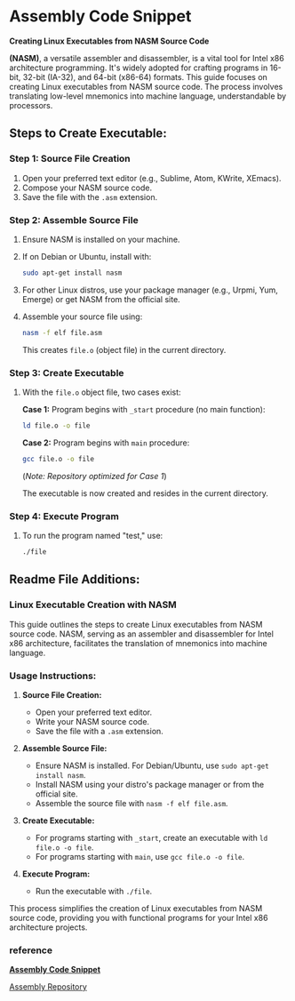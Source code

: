 # Assembly Code Snippet

**Creating Linux Executables from NASM Source Code**

**(NASM)**, a versatile assembler and disassembler, is a vital tool for Intel x86 architecture programming. It's widely adopted for crafting programs in 16-bit, 32-bit (IA-32), and 64-bit (x86-64) formats. This guide focuses on creating Linux executables from NASM source code. The process involves translating low-level mnemonics into machine language, understandable by processors.

## **Steps to Create Executable:**

### **Step 1: Source File Creation**

1. Open your preferred text editor (e.g., Sublime, Atom, KWrite, XEmacs).
2. Compose your NASM source code.
3. Save the file with the `.asm` extension.

### **Step 2: Assemble Source File**

1. Ensure NASM is installed on your machine.
2. If on Debian or Ubuntu, install with:

   ```bash
   sudo apt-get install nasm
   ```

3. For other Linux distros, use your package manager (e.g., Urpmi, Yum, Emerge) or get NASM from the official site.
4. Assemble your source file using:

   ```bash
   nasm -f elf file.asm
   ```

   This creates `file.o` (object file) in the current directory.

### **Step 3: Create Executable**

1. With the `file.o` object file, two cases exist:

   **Case 1:** Program begins with `_start` procedure (no main function):

   ```bash
   ld file.o -o file
   ```

   **Case 2:** Program begins with `main` procedure:

   ```bash
   gcc file.o -o file
   ```

   (*Note: Repository optimized for Case 1*)

   The executable is now created and resides in the current directory.

### **Step 4: Execute Program**

1. To run the program named "test," use:

   ```bash
   ./file
   ```

## **Readme File Additions:**

### **Linux Executable Creation with NASM**

This guide outlines the steps to create Linux executables from NASM source code. NASM, serving as an assembler and disassembler for Intel x86 architecture, facilitates the translation of mnemonics into machine language.

### **Usage Instructions:**

1. **Source File Creation:**
   - Open your preferred text editor.
   - Write your NASM source code.
   - Save the file with a `.asm` extension.

2. **Assemble Source File:**
   - Ensure NASM is installed. For Debian/Ubuntu, use `sudo apt-get install nasm`.
   - Install NASM using your distro's package manager or from the official site.
   - Assemble the source file with `nasm -f elf file.asm`.

3. **Create Executable:**
   - For programs starting with `_start`, create an executable with `ld file.o -o file`.
   - For programs starting with `main`, use `gcc file.o -o file`.

4. **Execute Program:**
   - Run the executable with `./file`.

This process simplifies the creation of Linux executables from NASM source code, providing you with functional programs for your Intel x86 architecture projects.

### reference 
**[Assembly Code Snippet](https://github.com/talaatmagdyx/Assembly-Code-Snippet)**

[Assembly Repository](https://github.com/talaatmagdyx/Assembly)
